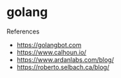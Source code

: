 # golang

References
- https://golangbot.com
- https://www.calhoun.io/
- https://www.ardanlabs.com/blog/
- https://roberto.selbach.ca/blog/
